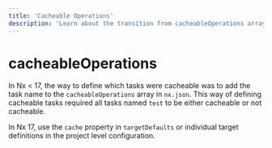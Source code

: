 ```yaml
---
title: 'Cacheable Operations'
description: 'Learn about the transition from cacheableOperations array to the cache property in Nx 17 for defining which tasks are cacheable.'
---
```


# cacheableOperations

In Nx < 17, the way to define which tasks were cacheable was to add the task name to the `cacheableOperations` array in `nx.json`. This way of defining cacheable tasks required all tasks named `test` to be either cacheable or not cacheable.

In Nx 17, use the `cache` property in `targetDefaults` or individual target definitions in the project level configuration.
